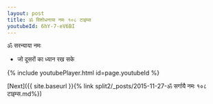 ```yaml
---
layout: post
title: ॐ विशोधनाया नमः १०८ टाइम्स
youtubeId: 6hY-7-eV6BI
---
```

 
 
 ॐ सरन्याया नमः  
 
 -  जो दूसरों का ध्यान रख सके 
 
  
 
  
 
 
 
 
 
 


{% include youtubePlayer.html id=page.youtubeId %}
 
[Next]({{ site.baseurl }}{% link  split2/_posts/2015-11-27-ॐ सर्गायै नमः १०८ टाइम्स.md%})
 
